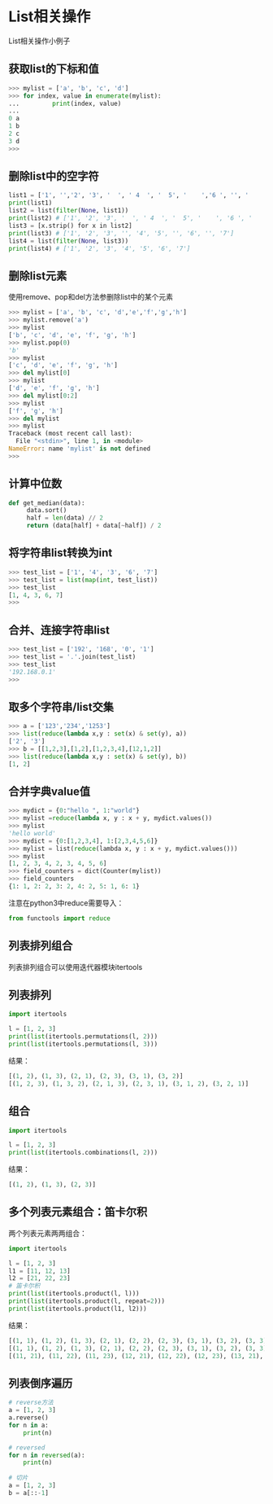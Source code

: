 # List相关操作
List相关操作小例子
<!--more-->

## 获取list的下标和值
```python
>>> mylist = ['a', 'b', 'c', 'd']
>>> for index, value in enumerate(mylist):
...         print(index, value)
...
0 a
1 b
2 c
3 d
>>>
```

## 删除list中的空字符

```python
list1 = ['1', '','2', '3', '  ', ' 4  ', '  5', '    ','6 ', '', '     ',None, '7']
print(list1)
list2 = list(filter(None, list1)) 
print(list2) # ['1', '2', '3', '  ', ' 4  ', '  5', '    ', '6 ', '     ', '7']
list3 = [x.strip() for x in list2]
print(list3) # ['1', '2', '3', '', '4', '5', '', '6', '', '7']
list4 = list(filter(None, list3))  
print(list4) # ['1', '2', '3', '4', '5', '6', '7']
```

## 删除list元素
使用remove、pop和del方法参删除list中的某个元素
```python
>>> mylist = ['a', 'b', 'c', 'd','e','f','g','h']
>>> mylist.remove('a')
>>> mylist
['b', 'c', 'd', 'e', 'f', 'g', 'h']
>>> mylist.pop(0)
'b'
>>> mylist
['c', 'd', 'e', 'f', 'g', 'h']
>>> del mylist[0]
>>> mylist
['d', 'e', 'f', 'g', 'h']
>>> del mylist[0:2]
>>> mylist
['f', 'g', 'h']
>>> del mylist
>>> mylist
Traceback (most recent call last):
  File "<stdin>", line 1, in <module>
NameError: name 'mylist' is not defined
>>>
```

## 计算中位数
```python
def get_median(data):
     data.sort()
     half = len(data) // 2
     return (data[half] + data[~half]) / 2
```

## 将字符串list转换为int
```python
>>> test_list = ['1', '4', '3', '6', '7']
>>> test_list = list(map(int, test_list))
>>> test_list
[1, 4, 3, 6, 7]
>>>
```

## 合并、连接字符串list
```python
>>> test_list = ['192', '168', '0', '1']
>>> test_list = '.'.join(test_list)
>>> test_list
'192.168.0.1'
>>>
```

## 取多个字符串/list交集
```python
>>> a = ['123','234','1253']
>>> list(reduce(lambda x,y : set(x) & set(y), a))
['2', '3']
>>> b = [[1,2,3],[1,2],[1,2,3,4],[12,1,2]]
>>> list(reduce(lambda x,y : set(x) & set(y), b))
[1, 2]
```

## 合并字典value值
```python
>>> mydict = {0:"hello ", 1:"world"}
>>> mylist =reduce(lambda x, y : x + y, mydict.values())
>>> mylist
'hello world'
>>> mydict = {0:[1,2,3,4], 1:[2,3,4,5,6]}
>>> mylist = list(reduce(lambda x, y : x + y, mydict.values()))
>>> mylist
[1, 2, 3, 4, 2, 3, 4, 5, 6]
>>> field_counters = dict(Counter(mylist))
>>> field_counters
{1: 1, 2: 2, 3: 2, 4: 2, 5: 1, 6: 1}
```
注意在python3中reduce需要导入：
```python
from functools import reduce
```
## 列表排列组合
列表排列组合可以使用迭代器模块itertools

## 列表排列
```python
import itertools

l = [1, 2, 3]
print(list(itertools.permutations(l, 2)))
print(list(itertools.permutations(l, 3)))
```
结果：
```python
[(1, 2), (1, 3), (2, 1), (2, 3), (3, 1), (3, 2)]
[(1, 2, 3), (1, 3, 2), (2, 1, 3), (2, 3, 1), (3, 1, 2), (3, 2, 1)]
```

## 组合
```python
import itertools

l = [1, 2, 3]
print(list(itertools.combinations(l, 2)))
```
结果：
```python
[(1, 2), (1, 3), (2, 3)]
```

## 多个列表元素组合：笛卡尔积
两个列表元素两两组合：
```python
import itertools

l = [1, 2, 3]
l1 = [11, 12, 13]
l2 = [21, 22, 23]
# 笛卡尔积
print(list(itertools.product(l, l)))
print(list(itertools.product(l, repeat=2)))
print(list(itertools.product(l1, l2)))
```
结果：
```python
[(1, 1), (1, 2), (1, 3), (2, 1), (2, 2), (2, 3), (3, 1), (3, 2), (3, 3)]
[(1, 1), (1, 2), (1, 3), (2, 1), (2, 2), (2, 3), (3, 1), (3, 2), (3, 3)]
[(11, 21), (11, 22), (11, 23), (12, 21), (12, 22), (12, 23), (13, 21), (13, 22), (13, 23)]
```

## 列表倒序遍历

```python
# reverse方法
a = [1, 2, 3]
a.reverse()
for n in a:
    print(n)

# reversed
for n in reversed(a):
    print(n)  
    
# 切片
a = [1, 2, 3]
b = a[::-1]
```
